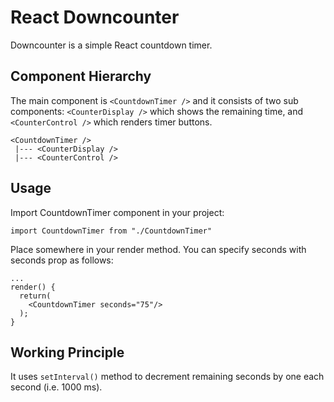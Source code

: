 # React Downcounter
Downcounter is a simple React countdown timer.

## Component Hierarchy
The main component is ```<CountdownTimer />``` and it consists of two sub components: ```<CounterDisplay />``` which shows the remaining time, and ```<CounterControl />``` which renders timer buttons.

```
<CountdownTimer />
 |--- <CounterDisplay />
 |--- <CounterControl />
```


## Usage
Import CountdownTimer component in your project:
```
import CountdownTimer from "./CountdownTimer"
```

Place <CountdownTimer /> somewhere in your render method. You can specify seconds with seconds prop as follows:
```
...
render() {
  return(
    <CountdownTimer seconds="75"/>
  );
}
```
## Working Principle
It uses ```setInterval()``` method to decrement remaining seconds by one each second (i.e. 1000 ms).